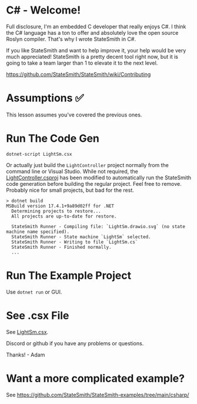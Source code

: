 # C# - Welcome!
Full disclosure, I'm an embedded C developer that really enjoys C#. I think the C# language has a ton to offer and absolutely love the open source Roslyn compiler. That's why I wrote StateSmith in C#.

If you like StateSmith and want to help improve it, your help would be very much appreciated! StateSmith is a pretty decent tool right now, but it is going to take a team larger than 1 to elevate it to the next level.

https://github.com/StateSmith/StateSmith/wiki/Contributing

# Assumptions ✅
This lesson assumes you've covered the previous ones.

# Run The Code Gen
```
dotnet-script LightSm.csx
```

Or actually just build the `LightController` project normally from the command line or Visual Studio. While not required, the [LightController.csproj](./LightController.csproj) has been modified to automatically run the StateSmith code generation before building the regular project. Feel free to remove. Probably nice for small projects, but bad for the rest.

```
> dotnet build
MSBuild version 17.4.1+9a89d02ff for .NET
  Determining projects to restore...
  All projects are up-to-date for restore.
  
  StateSmith Runner - Compiling file: `LightSm.drawio.svg` (no state machine name specified).
  StateSmith Runner - State machine `LightSm` selected.
  StateSmith Runner - Writing to file `LightSm.cs`
  StateSmith Runner - Finished normally.
  ...
```

# Run The Example Project
Use `dotnet run` or GUI.

# See .csx File
See [LightSm.csx](./LightSm.csx).

Discord or github if you have any problems or questions.

Thanks! - Adam

# Want a more complicated example?
See https://github.com/StateSmith/StateSmith-examples/tree/main/csharp/
